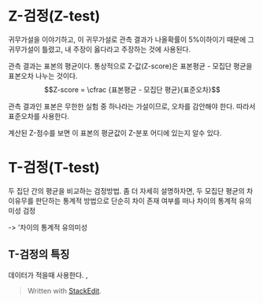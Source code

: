 # Z-검정(Z-test)
귀무가설을 이야기하고, 이 귀무가설로 관측 결과가 나올확률이 5%이하이기 때문에 그 귀무가설이 틀렸고, 내 주장이 옳다라고 주장하는 것에 사용된다.

관측 결과는 표본의 평균이다. 
통상적으로 Z-값(Z-score)은 표본평균 - 모집단 평균을 표본오차  나누는 것이다.
$$Z-score = \cfrac {표본평균 - 모집단 평균}{표준오차}$$

관측 결과인 표본은 무한한 실험 중 하나라는 가설이므로, 오차를 감안해야 한다. 따라서 표준오차를 사용한다. 

계산된 Z-점수를 보면 이 표본의 평균값이 Z-분포 어디에 있는지 알수 있다.


# T-검정(T-test)

두 집단 간의 평균을 비교하는 검정방법.
좀 더 자세히 설명하자면, 두 모집단 평균의 차이유무를 판단하는 통계적 방법으로 단순히 차이 존재 여부를 떠나 차이의 통계적 유의미성 검정

-> '차이의 통계적 유의미성

## T-검정의 특징

데이터가 적을때 사용한다.             ,


> Written with [StackEdit](https://stackedit.io/).
